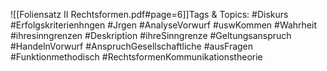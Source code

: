 
![[Foliensatz II Rechtsformen.pdf#page=6]]Tags & Topics:
   #Diskurs
   #Erfolgskriterienhngen
   #Jrgen
   #AnalyseVorwurf
   #uswKommen
   #Wahrheit
   #ihresinngrenzen
   #Deskription
   #ihreSinngrenze
   #Geltungsanspruch
   #HandelnVorwurf
   #AnspruchGesellschaftliche
   #ausFragen
   #Funktionmethodisch
   #RechtsformenKommunikationstheorie